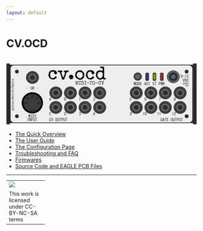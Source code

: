 ```yaml
---
layout: default
---
```


# CV.OCD

<br>
<img src="img/cvocd.gif">
<br>

* [The Quick Overview](about.html)
* [The User Guide](manual.pdf)
* [The Configuration Page](patch.asp)
* [Troubleshooting and FAQ](faq.html)
* [Firmwares](firmwares.html)
* [Source Code and EAGLE PCB Files](https://github.com/hotchk155/cvocd.a)

<hr><table>
<tr>
<td width="88"><a href="http://creativecommons.org/licenses/by-nc-sa/4.0/"><img class="arpie_label" src="https://licensebuttons.net/l/by-nc-sa/3.0/88x31.png"></a></td>
</tr>
<tr>
<td>This work is licensed under CC-BY-NC-SA terms</td>
</tr>
</table>
<br>
<br>
